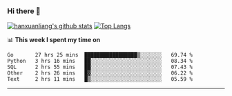 ### Hi there 👋

<!--
**hanxuanliang/hanxuanliang** is a ✨ _special_ ✨ repository because its `README.md` (this file) appears on your GitHub profile.

Here are some ideas to get you started:

- 🔭 I’m currently working on ...
- 🌱 I’m currently learning ...
- 👯 I’m looking to collaborate on ...
- 🤔 I’m looking for help with ...
- 💬 Ask me about ...
- 📫 How to reach me: ...
- 😄 Pronouns: ...
- ⚡ Fun fact: ...
-->
[![hanxuanliang's github stats](https://github-readme-stats.vercel.app/api?username=hanxuanliang&count_private=true&show_icons=true)](https://github.com/anuraghazra/github-readme-stats)
[![Top Langs](https://github-readme-stats.vercel.app/api/top-langs/?username=hanxuanliang&layout=compact)](https://github.com/anuraghazra/github-readme-stats)

📊 **This week I spent my time on**
<!--START_SECTION:waka-->
```text
Go       27 hrs 25 mins  █████████████████▒░░░░░░░   69.74 % 
Python   3 hrs 16 mins   ██░░░░░░░░░░░░░░░░░░░░░░░   08.34 % 
SQL      2 hrs 55 mins   ██░░░░░░░░░░░░░░░░░░░░░░░   07.43 % 
Other    2 hrs 26 mins   █▓░░░░░░░░░░░░░░░░░░░░░░░   06.22 % 
Text     2 hrs 11 mins   █▒░░░░░░░░░░░░░░░░░░░░░░░   05.59 % 
```
<!--END_SECTION:waka-->

***